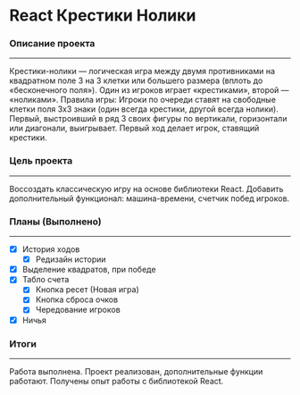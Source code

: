 # React Крестики Нолики
### Описание проекта
----
Крестики-нолики — логическая игра между двумя противниками на квадратном поле 3 на 3 клетки или большего размера (вплоть до «бесконечного поля»). Один из игроков играет «крестиками», второй — «ноликами».
Правила игры:
Игроки по очереди ставят на свободные клетки поля 3х3 знаки (один всегда крестики, другой всегда нолики). Первый, выстроивший в ряд 3 своих фигуры по вертикали, горизонтали или диагонали, выигрывает. Первый ход делает игрок, ставящий крестики.
### Цель проекта 
----
Воссоздать классическую игру на основе библиотеки React. Добавить дополнительный функционал: машина-времени, счетчик побед игроков.
### Планы (Выполнено)
----
- [X] История ходов
    - [X] Редизайн истории 
- [X] Выделение квадратов, при победе
- [X] Табло счета
    - [X] Кнопка ресет (Новая игра)
    - [X] Кнопка сброса очков
    - [X] Чередование игроков
- [X] Ничья
### Итоги
----
Работа выполнена. Проект реализован, дополнительные функции работают. Получены опыт работы с библиотекой React.